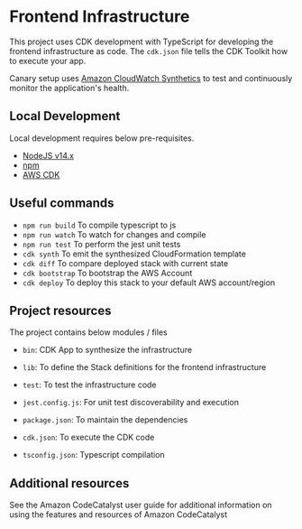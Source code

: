# Frontend Infrastructure

This project uses CDK development with TypeScript for developing the frontend infrastructure as code. The `cdk.json` file tells the CDK Toolkit how to
execute your app.

Canary setup uses [Amazon CloudWatch Synthetics](https://docs.aws.amazon.com/AmazonSynthetics/latest/APIReference/Welcome.html) to test and
continuously monitor the application's health.

## Local Development

Local development requires below pre-requisites.

- [NodeJS v14.x](https://nodejs.org/en/)
- [npm](https://docs.npmjs.com/)
- [AWS CDK](https://docs.aws.amazon.com/cdk/v2/guide/getting_started.html#getting_started_prerequisites)

## Useful commands

- `npm run build` To compile typescript to js
- `npm run watch` To watch for changes and compile
- `npm run test` To perform the jest unit tests
- `cdk synth` To emit the synthesized CloudFormation template
- `cdk diff` To compare deployed stack with current state
- `cdk bootstrap` To bootstrap the AWS Account
- `cdk deploy` To deploy this stack to your default AWS account/region

## Project resources

The project contains below modules / files

- `bin`: CDK App to synthesize the infrastructure

- `lib`: To define the Stack definitions for the frontend infrastructure

- `test`: To test the infrastructure code

- `jest.config.js`: For unit test discoverability and execution

- `package.json`: To maintain the dependencies

- `cdk.json`: To execute the CDK code

- `tsconfig.json`: Typescript compilation

## Additional resources

See the Amazon CodeCatalyst user guide for additional information on using the features and resources of Amazon CodeCatalyst
